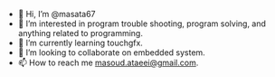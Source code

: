 - 👋 Hi, I’m @masata67
- 👀 I’m interested in program trouble shooting, program solving, and anything related to programming.
- 🌱 I’m currently learning touchgfx.
- 💞️ I’m looking to collaborate on embedded system.
- 📫 How to reach me masoud.ataeei@gmail.com.

<!---
masata67/masata67 is a ✨ special ✨ repository because its `README.md` (this file) appears on your GitHub profile.
You can click the Preview link to take a look at your changes.
--->

